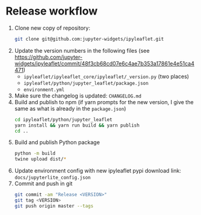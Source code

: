 # Release workflow

1. Clone new copy of repository:
   ```sh
   git clone git@github.com:jupyter-widgets/ipyleaflet.git
   ```
2. Update the version numbers in the following files (see https://github.com/jupyter-widgets/ipyleaflet/commit/48f3cb68cd07e6c4ae7b353a17861e4e51ca4471)
   - `ipyleaflet/ipyleaflet_core/ipyleaflet/_version.py` (two places)
   - `ipyleaflet/python/jupyter_leaflet/package.json`
   - `environment.yml`
3. Make sure the changelog is updated: `CHANGELOG.md`
4. Build and publish to npm (if yarn prompts for the new version, I give the same as what is already in the `package.json`)
   ```sh
   cd ipyleaflet/python/jupyter_leaflet
   yarn install && yarn run build && yarn publish
   cd ..
   ```
5. Build and publish Python package
   ```sh
   python -m build
   twine upload dist/*
   ```
6. Update environment config with new ipyleaflet pypi download link: `docs/jupyterlite_config.json`
7. Commit and push in git
   ```sh
   git commit -am "Release <VERSION>"
   git tag <VERSION>
   git push origin master --tags
   ```
